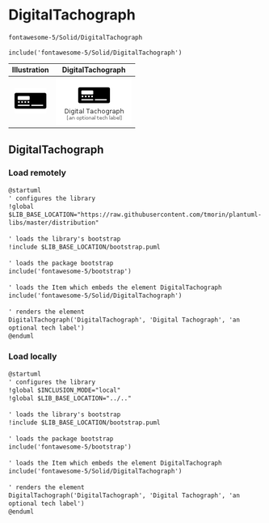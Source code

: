 # DigitalTachograph


```text
fontawesome-5/Solid/DigitalTachograph
```

```text
include('fontawesome-5/Solid/DigitalTachograph')
```



| Illustration | DigitalTachograph |
| :---: | :---: |
| ![illustration for Illustration](../../fontawesome-5/Solid/DigitalTachograph.png) | ![illustration for DigitalTachograph](../../fontawesome-5/Solid/DigitalTachograph.Local.png) |




## DigitalTachograph

### Load remotely
```plantuml
@startuml
' configures the library
!global $LIB_BASE_LOCATION="https://raw.githubusercontent.com/tmorin/plantuml-libs/master/distribution"

' loads the library's bootstrap
!include $LIB_BASE_LOCATION/bootstrap.puml

' loads the package bootstrap
include('fontawesome-5/bootstrap')

' loads the Item which embeds the element DigitalTachograph
include('fontawesome-5/Solid/DigitalTachograph')

' renders the element
DigitalTachograph('DigitalTachograph', 'Digital Tachograph', 'an optional tech label')
@enduml
```

### Load locally
```plantuml
@startuml
' configures the library
!global $INCLUSION_MODE="local"
!global $LIB_BASE_LOCATION="../.."

' loads the library's bootstrap
!include $LIB_BASE_LOCATION/bootstrap.puml

' loads the package bootstrap
include('fontawesome-5/bootstrap')

' loads the Item which embeds the element DigitalTachograph
include('fontawesome-5/Solid/DigitalTachograph')

' renders the element
DigitalTachograph('DigitalTachograph', 'Digital Tachograph', 'an optional tech label')
@enduml
```

